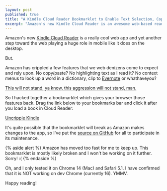 ```yaml
---
layout: post
published: true
title: "A Kindle Cloud Reader Bookmarklet to Enable Text Selection, Copy/Paste, Et Cetera"
excerpt: "Amazon's new Kindle Cloud Reader is an awesome web-based reader. However, they won't let you select text to copy/paste, look up in dictionary, or do any of the other cool stuff that we can do on the web. This post provides a bookmarklet that unlocks those features."
---
```


Amazon's new [Kindle Cloud Reader][cloud-reader] is a really cool web app and yet another step toward the web playing a huge role in mobile like it does on the desktop.

But.

Amazon has crippled a few features that we web denizens come to expect and rely upon. No copy/paste? No highlighting text as I read it? No context menus to look up a word in a dictionary, clip to [Evernote][evernote] or whathaveyou?

[This will not stand, ya know, this aggression will not stand, man.][lebowski]

So I hacked together a bookmarklet which gives your browser those features back. Drag the link below to your bookmarks bar and click it after you load a book in Cloud Reader:

<div class="bookmarklet">
  <a href="javascript:(function(){function c(){var a=this.contentWindow.document.getElementsByTagName("body")[0];this.contentWindow.onclick=null;a._frame=this;a.onmousemove=function(){this._frame.contentWindow.onclick=null;this.setAttribute("style","-webkit-user-select: auto;");this.oncontextmenu=a.onselectstart=null};a.onmousemove()}for(var b=document.getElementsByTagName("iframe")[0].contentWindow.document.getElementsByTagName("iframe"),a=0;a<b.length;a++)c.call(b[a]),b[a].onload=c})();">Uncripple Kindle</a>
</div>

It's quite possible that the bookmarklet will break as Amazon makes changes to the app, so I've put the [source on GitHub][the-gist] for all to participate in its maintenance.

{% aside alert %}
Amazon has moved too fast for me to keep up. This bookmarklet is mostly likely broken and I won't be working on it further. Sorry! :(
{% endaside %}

Oh, and I only tested it on Chrome 14 (Mac) and Safari 5.1. I have confirmed that it is NOT working on dev Chrome (currently 16). YMMV.

Happy reading!

[cloud-reader]:https://read.amazon.com
[evernote]:http://evernote.com/
[lebowski]:http://www.imdb.com/title/tt0118715/quotes?qt=qt0464827
[the-gist]:https://gist.github.com/1137337
